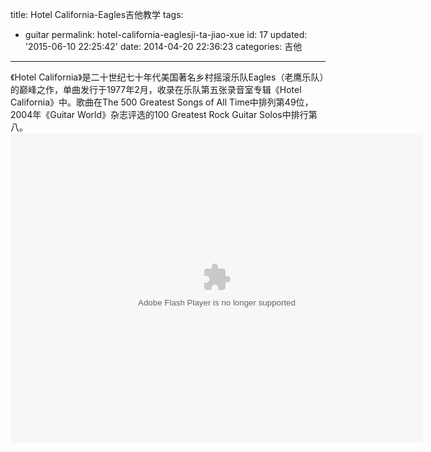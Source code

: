 title: Hotel California-Eagles吉他教学
tags: 
  - guitar
permalink: hotel-california-eaglesji-ta-jiao-xue
id: 17
updated: '2015-06-10 22:25:42'
date: 2014-04-20 22:36:23
categories: 吉他
---

《Hotel California》是二十世纪七十年代美国著名乡村摇滚乐队Eagles（老鹰乐队）的巅峰之作，单曲发行于1977年2月，收录在乐队第五张录音室专辑《Hotel California》中。<!--more-->歌曲在The 500 Greatest Songs of All Time中排列第49位，2004年《Guitar World》杂志评选的100 Greatest Rock Guitar Solos中排行第八。
<object id="player_obj" data="http://cache.tv.qq.com/qqplayerout.swf?v=g1059nfwa42&amp;auto=1&amp;playertype=4" width="660" height="495" type="application/x-shockwave-flash"><param name="wmode" value="transparent"><param name="allowfullscreen" value="true"><param name="allowscriptaccess" value="always"><param name="allownetworking" value="all"></object>
